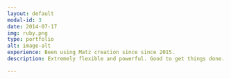 ```yaml
---
layout: default
modal-id: 3
date: 2014-07-17
img: ruby.png
type: portfolio
alt: image-alt
experience: Been using Matz creation since since 2015. 
description: Extremely flexible and powerful. Good to get things done.

---
```

